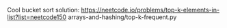 Cool bucket sort solution:
https://neetcode.io/problems/top-k-elements-in-list?list=neetcode150
arrays-and-hashing/top-k-frequent.py


